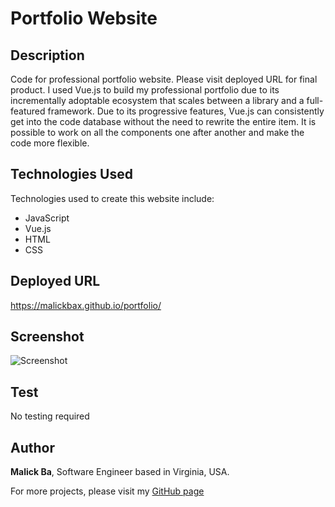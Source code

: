 # Portfolio Website

## Description
Code for professional portfolio website. Please visit deployed URL for final product. I used Vue.js to build my professional portfolio due to its incrementally adoptable ecosystem that scales between a library and a full-featured framework. Due to its progressive features, Vue.js can consistently get into the code database without the need to rewrite the entire item. It is possible to work on all the components one after another and make the code more flexible.

## Technologies Used
Technologies used to create this website include: 
- JavaScript
- Vue.js
- HTML
- CSS

## Deployed URL 
https://malickbax.github.io/portfolio/

## Screenshot
![Screenshot](tutorial.gif)

## Test
No testing required

## Author
**Malick Ba**, Software Engineer based in Virginia, USA.

For more projects, please visit my [GitHub page](https://github.com/malickbax)
